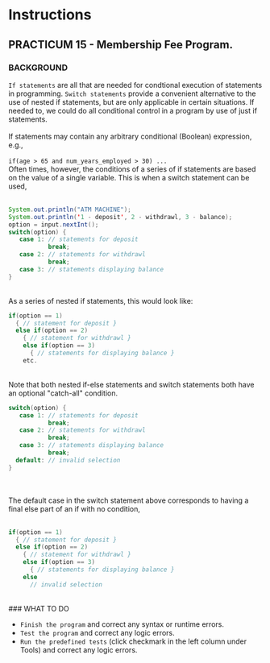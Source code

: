 # Instructions  

## PRACTICUM 15 - Membership Fee Program.<br>

### BACKGROUND
`If statements` are all that are needed for condtional execution
of statements in programming. `Switch statements` provide a 
convenient alternative to the use of nested if statements, but
are only applicable in certain situations. If needed to, we
could do all conditional control in a program by use of just if
statements.
<br><br>
If statements may contain any arbitrary conditional (Boolean)
expression, e.g.,
<br><br>
`if(age > 65 and num_years_employed > 30) ...`
<br>
Often times, however, the conditions of a series of if 
statements are based on the value of a single variable. This
is when a switch statement can be used,
<br><br>
```java
System.out.println("ATM MACHINE");
System.out.println('1 - deposit', 2 - withdrawl, 3 - balance);
option = input.nextInt();
switch(option) {
   case 1: // statements for deposit
           break;
   case 2: // statements for withdrawl
           break;
   case 3: // statements displaying balance
}
```
<br>
As a series of nested if statements, this would look like:

```java
if(option == 1)
  { // statement for deposit }
  else if(option == 2)
    { // statement for withdrawl }
    else if(option == 3)
      { // statements for displaying balance }
    etc.
```
<br>
Note that both nested if-else statements and switch statements
both have an optional "catch-all" condition.
<br>

```java
switch(option) {
   case 1: // statements for deposit
           break;
   case 2: // statements for withdrawl
           break;
   case 3: // statements displaying balance
           break;
  default: // invalid selection
}
```
<br><br>
The default case in the switch statement above corresponds to
having a final else part of an if with no condition,
<br><br>
```java
if(option == 1)
  { // statement for deposit }
  else if(option == 2)
    { // statement for withdrawl }
    else if(option == 3)
      { // statements for displaying balance }
    else
      // invalid selection
```
<br>
### WHAT TO DO

- `Finish the program` and correct any syntax or runtime errors.
- `Test the program` and correct any logic errors.
- `Run the predefined tests` (click checkmark in the left column
under Tools) and correct any logic errors.
